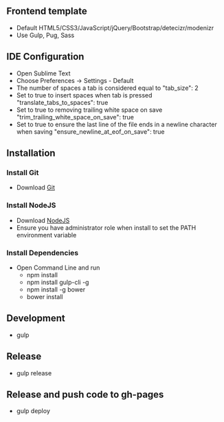 ## Frontend template
  - Default HTML5/CSS3/JavaScript/jQuery/Bootstrap/detecizr/modenizr
  - Use Gulp, Pug, Sass

## IDE Configuration
- Open Sublime Text
- Choose Preferences -> Settings - Default
- The number of spaces a tab is considered equal to "tab_size": 2
- Set to true to insert spaces when tab is pressed "translate_tabs_to_spaces": true
- Set to true to removing trailing white space on save "trim_trailing_white_space_on_save": true
- Set to true to ensure the last line of the file ends in a newline character when saving "ensure_newline_at_eof_on_save": true

## Installation
### Install Git
  - Download [Git](https://git-scm.com/)
### Install NodeJS
  - Download [NodeJS](http://nodejs.org)
  - Ensure you have administrator role when install to set the PATH environment variable
### Install Dependencies
  - Open Command Line and run
    * npm install
    * npm install gulp-cli -g
    * npm install -g bower
    * bower install

## Development
- gulp

## Release
- gulp release

## Release and push code to gh-pages
- gulp deploy
